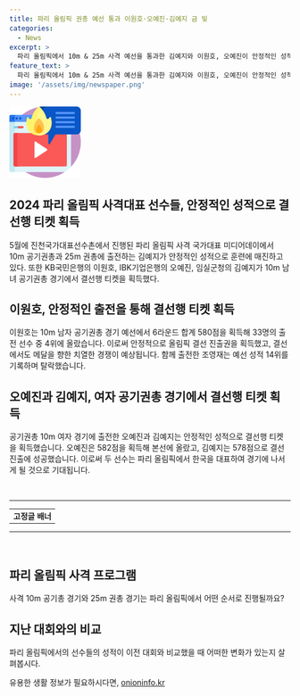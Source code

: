 ```yaml
---
title: 파리 올림픽 권총 예선 통과 이원호·오예진·김예지 금 빛
categories:
  - News
excerpt: >
  파리 올림픽에서 10m & 25m 사격 예선을 통과한 김예지와 이원호, 오예진이 안정적인 성적으로 결선행 티켓 획득. 이원호는 580점을 획득하여 10m 공기권총 남자 결선 진출, 김예지는 10m 여자 결선 진출. 25m 권총에서도 이원호, 오예진 등 여러 선수가 뛰어난 성적으로 우수한 퍼포먼스를 보여줌. 2024 파리올림픽 기대감 상승, 한국 사격 대표팀의 활약에 관심이 집중되고 있음.
feature_text: >
  파리 올림픽에서 10m & 25m 사격 예선을 통과한 김예지와 이원호, 오예진이 안정적인 성적으로 결선행 티켓 획득. 이원호는 580점을 획득하여 10m 공기권총 남자 결선 진출, 김예지는 10m 여자 결선 진출. 25m 권총에서도 이원호, 오예진 등 여러 선수가 뛰어난 성적으로 우수한 퍼포먼스를 보여줌. 2024 파리올림픽 기대감 상승, 한국 사격 대표팀의 활약에 관심이 집중되고 있음.
image: '/assets/img/newspaper.png'
---
```


<p><img src="/assets/img/news.png" alt="rentncar 속보" /></p>

<h2>2024 파리 올림픽 사격대표 선수들, 안정적인 성적으로 결선행 티켓 획득</h2>

<p data-ke-size="size16">5월에 진천국가대표선수촌에서 진행된 파리 올림픽 사격 국가대표 미디어데이에서 10m 공기권총과 25m 권총에 출전하는 김예지가 안정적인 성적으로 훈련에 매진하고 있다. 또한 KB국민은행의 이원호, IBK기업은행의 오예진, 임실군청의 김예지가 10m 남녀 공기권총 경기에서 결선행 티켓을 획득했다. </p>

<h2 data-ke-size="size26">이원호, 안정적인 출전을 통해 결선행 티켓 획득</h2>

<p data-ke-size="size16">이원호는 10m 남자 공기권총 경기 예선에서 6라운드 합계 580점을 획득해 33명의 출전 선수 중 4위에 올랐습니다. 이로써 안정적으로 올림픽 결선 진출권을 획득했고, 결선에서도 메달을 향한 치열한 경쟁이 예상됩니다. 함께 출전한 조영재는 예선 성적 14위를 기록하며 탈락했습니다.</p>

<h2 data-ke-size="size26">오예진과 김예지, 여자 공기권총 경기에서 결선행 티켓 획득</h2>

<p data-ke-size="size16">공기권총 10m 여자 경기에 출전한 오예진과 김예지는 안정적인 성적으로 결선행 티켓을 획득했습니다. 오예진은 582점을 획득해 본선에 올랐고, 김예지는 578점으로 결선 진출에 성공했습니다. 이로써 두 선수는 파리 올림픽에서 한국을 대표하여 경기에 나서게 될 것으로 기대됩니다.</p>

<p data-ke-size="size16">&nbsp;</p>

<hr>

<table>
<tbody>
<tr>
<td style="text-align: center; height: 17px;"><b>고정글 배너</b></td>
</tr>
</tbody>
</table>

<hr>

<p data-ke-size="size16">&nbsp;</p>

<h2 data-ke-size="size26">파리 올림픽 사격 프로그램</h2>

<p data-ke-size="size16">사격 10m 공기총 경기와 25m 권총 경기는 파리 올림픽에서 어떤 순서로 진행될까요? </p>

<h2 data-ke-size="size26">지난 대회와의 비교</h2>

<p data-ke-size="size16">파리 올림픽에서의 선수들의 성적이 이전 대회와 비교했을 때 어떠한 변화가 있는지 살펴봅시다.</p>
유용한 생활 정보가 필요하시다면, <a href="https://onioninfo.kr" rel="dofollow">onioninfo.kr</a>


